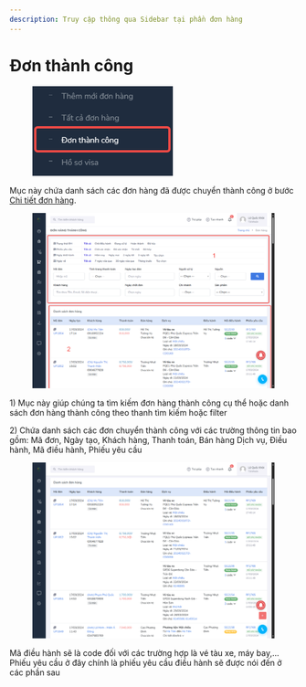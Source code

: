 ```yaml
---
description: Truy cập thông qua Sidebar tại phần đơn hàng
---
```


# Đơn thành công

<figure><img src="../../.gitbook/assets/image (33).png" alt=""><figcaption></figcaption></figure>

Mục này chứa danh sách các đơn hàng đã được chuyển thành công ở bước [Chi tiết đơn hàng](chi-tiet-don-hang.md).&#x20;

<figure><img src="../../.gitbook/assets/image (34).png" alt=""><figcaption></figcaption></figure>

1\) Mục này giúp chúng ta tìm kiếm đơn hàng thành công cụ thể hoặc danh sách đơn hàng thành công theo thanh tìm kiếm hoặc filter

2\) Chứa danh sách các đơn chuyển thành công với các trường thông tin bao gồm: Mã đơn, Ngày tạo, Khách hàng, Thanh toán, Bán hàng Dịch vụ, Điều hành, Mã điều hành, Phiếu yêu cầu

<figure><img src="../../.gitbook/assets/image (35).png" alt=""><figcaption></figcaption></figure>

Mã điều hành sẽ là code đối với các trường hợp là vé tàu xe, máy bay,...  Phiếu yêu cầu ở đây chính là phiếu yêu cầu điều hành sẽ được nói đến ở các phần sau
